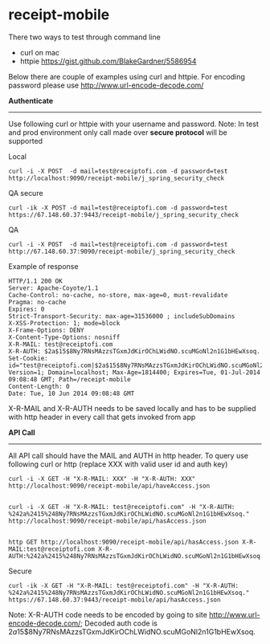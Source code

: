 receipt-mobile
==============

There two ways to test through command line
- curl on mac
- httpie https://gist.github.com/BlakeGardner/5586954

Below there are couple of examples using curl and httpie. For encoding password please use http://www.url-encode-decode.com/

**Authenticate**
____________

Use following curl or httpie with your username and password. 
Note: In test and prod environment only call made over **secure protocol** will be supported

Local

    curl -i -X POST  -d mail=test@receiptofi.com -d password=test http://localhost:9090/receipt-mobile/j_spring_security_check

QA secure

    curl -ik -X POST -d mail=test@receiptofi.com -d password=test https://67.148.60.37:9443/receipt-mobile/j_spring_security_check

QA

    curl -i -X POST  -d mail=test@receiptofi.com -d password=test http://67.148.60.37:9090/receipt-mobile/j_spring_security_check

Example of response

    HTTP/1.1 200 OK
    Server: Apache-Coyote/1.1
    Cache-Control: no-cache, no-store, max-age=0, must-revalidate
    Pragma: no-cache
    Expires: 0
    Strict-Transport-Security: max-age=31536000 ; includeSubDomains
    X-XSS-Protection: 1; mode=block
    X-Frame-Options: DENY
    X-Content-Type-Options: nosniff
    X-R-MAIL: test@receiptofi.com
    X-R-AUTH: $2a$15$8Ny7RNsMAzzsTGxmJdKirOChLWidNO.scuMGoNl2n1G1bHEwXsoq.
    Set-Cookie: id="test@receiptofi.com|$2a$15$8Ny7RNsMAzzsTGxmJdKirOChLWidNO.scuMGoNl2n1G1bHEwXsoq."; Version=1; Domain=localhost; Max-Age=1814400; Expires=Tue, 01-Jul-2014 09:08:48 GMT; Path=/receipt-mobile
    Content-Length: 0
    Date: Tue, 10 Jun 2014 09:08:48 GMT

X-R-MAIL and X-R-AUTH needs to be saved locally and has to be supplied with http header in every call that gets invoked from app


**API Call**
________

All API call should have the MAIL and AUTH in http header.
To query use following curl or http (replace XXX with valid user id and auth key)

    curl -i -X GET -H "X-R-MAIL: XXX" -H "X-R-AUTH: XXX" http://localhost:9090/receipt-mobile/api/haveAccess.json


    curl -i -X GET -H "X-R-MAIL: test@receiptofi.com" -H "X-R-AUTH: %242a%2415%248Ny7RNsMAzzsTGxmJdKirOChLWidNO.scuMGoNl2n1G1bHEwXsoq."  http://localhost:9090/receipt-mobile/api/hasAccess.json
    

    http GET http://localhost:9090/receipt-mobile/api/hasAccess.json X-R-MAIL:test@receiptofi.com X-R-AUTH:%242a%2415%248Ny7RNsMAzzsTGxmJdKirOChLWidNO.scuMGoNl2n1G1bHEwXsoq.
    
Secure 

    curl -ik -X GET -H "X-R-MAIL: test@receiptofi.com" -H "X-R-AUTH: %242a%2415%248Ny7RNsMAzzsTGxmJdKirOChLWidNO.scuMGoNl2n1G1bHEwXsoq."  https://67.148.60.37:9443/receipt-mobile/api/hasAccess.json
    

Note: X-R-AUTH code needs to be encoded by going to site http://www.url-encode-decode.com/;
Decoded auth code is    $2a$15$8Ny7RNsMAzzsTGxmJdKirOChLWidNO.scuMGoNl2n1G1bHEwXsoq.
